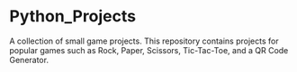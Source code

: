 # Python_Projects
A collection of small game projects.  This repository contains projects for popular games such as Rock, Paper, Scissors, Tic-Tac-Toe, and a QR Code Generator.
